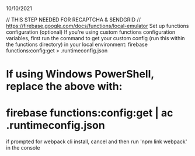10/10/2021

// THIS STEP NEEDED FOR RECAPTCHA & SENDGRID
// https://firebase.google.com/docs/functions/local-emulator
Set up functions configuration (optional)
If you're using custom functions configuration variables, first run the command to get your custom config (run this within the functions directory) in your local environment:
firebase functions:config:get > .runtimeconfig.json
# If using Windows PowerShell, replace the above with:
# firebase functions:config:get | ac .runtimeconfig.json

if prompted for webpack cli install, cancel and then run 'npm link webpack' in the console
